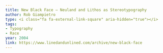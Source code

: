```yaml
---
title: New Black Face — Neuland and Lithos as Stereotypography
author: Rob Giampietro
type: <i class="fa fa-external-link-square" aria-hidden="true"></i>
tags:
- Typography
- Race
year: 2004
link: https://www.linedandunlined.com/archive/new-black-face
---
```

